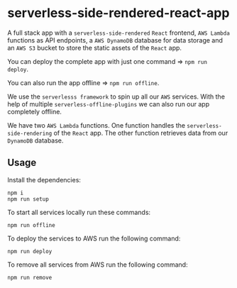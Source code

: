# serverless-side-rendered-react-app

A full stack app with a `serverless-side-rendered` `React` frontend, `AWS Lambda` functions as API endpoints, a `AWS DynamoDB` database for data storage and an `AWS S3` bucket to store the static assets of the `React` app.

You can deploy the complete app with just one command => `npm run deploy`.

You can also run the app offline => `npm run offline`.

We use the `serverlesss framework` to spin up all our `AWS` services. With the help of multiple `serverless-offline-plugins` we can also run our app completely offline.

We have two `AWS Lambda` functions. One function handles the `serverless-side-rendering` of the `React` app. The other function retrieves data from our `DynamoDB` database.

## Usage

Install the dependencies:

```
npm i
npm run setup
```

To start all services locally run these commands:

```
npm run offline
```

To deploy the services to AWS run the following command:

```
npm run deploy
```

To remove all services from AWS run the following command:

```
npm run remove
```
